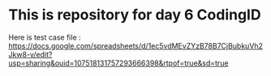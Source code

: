 # This is repository for day 6 CodingID
Here is test case file : https://docs.google.com/spreadsheets/d/1ec5vdMEvZYzB78B7CjBubkuVh2Jkw8-v/edit?usp=sharing&ouid=107518131757293666398&rtpof=true&sd=true
